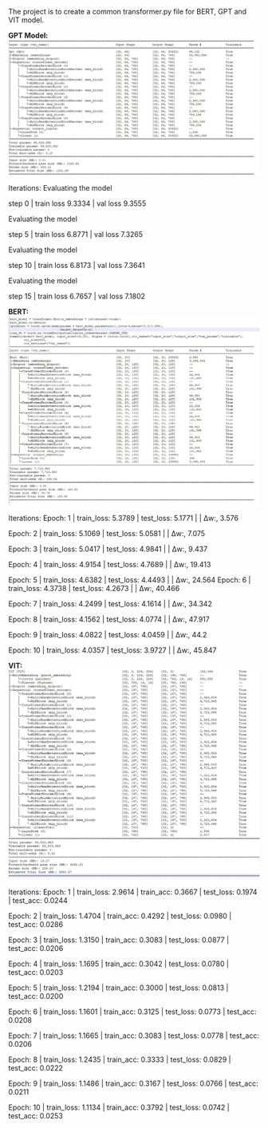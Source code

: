 The project is to create a common transformer.py file for BERT, GPT and VIT model.

**GPT Model:**
<img src="https://github.com/saurabhmangal/ERA_late_submissions/blob/main/S17/gpt.JPG" alt="alt text">

Iterations:
Evaluating the model

step          0 | train loss 9.3334 | val loss 9.3555

Evaluating the model

step          5 | train loss 6.8771 | val loss 7.3265

Evaluating the model

step         10 | train loss 6.8173 | val loss 7.3641

Evaluating the model

step         15 | train loss 6.7657 | val loss 7.1802




**BERT:**
<img src="https://github.com/saurabhmangal/ERA_late_submissions/blob/main/S17/BERT.jpg" alt="alt text">

Iterations:
Epoch: 1 | train_loss: 5.3789 | test_loss: 5.1771 | | Δw:, 3.576

Epoch: 2 | train_loss: 5.1069 | test_loss: 5.0581 | | Δw:, 7.075

Epoch: 3 | train_loss: 5.0417 | test_loss: 4.9841 | | Δw:, 9.437

Epoch: 4 | train_loss: 4.9154 | test_loss: 4.7689 | | Δw:, 19.413

Epoch: 5 | train_loss: 4.6382 | test_loss: 4.4493 | | Δw:, 24.564
Epoch: 6 | train_loss: 4.3738 | test_loss: 4.2673 | | Δw:, 40.466

Epoch: 7 | train_loss: 4.2499 | test_loss: 4.1614 | | Δw:, 34.342

Epoch: 8 | train_loss: 4.1562 | test_loss: 4.0774 | | Δw:, 47.917

Epoch: 9 | train_loss: 4.0822 | test_loss: 4.0459 | | Δw:, 44.2

Epoch: 10 | train_loss: 4.0357 | test_loss: 3.9727 | | Δw:, 45.847

**VIT:**
<img src="https://github.com/saurabhmangal/ERA_late_submissions/blob/main/S17/vit.JPG" alt="alt text">

Iterations: 
Epoch: 1 | train_loss: 2.9614 | train_acc: 0.3667 | test_loss: 0.1974 | test_acc: 0.0244

Epoch: 2 | train_loss: 1.4704 | train_acc: 0.4292 | test_loss: 0.0980 | test_acc: 0.0286

Epoch: 3 | train_loss: 1.3150 | train_acc: 0.3083 | test_loss: 0.0877 | test_acc: 0.0206

Epoch: 4 | train_loss: 1.1695 | train_acc: 0.3042 | test_loss: 0.0780 | test_acc: 0.0203

Epoch: 5 | train_loss: 1.2194 | train_acc: 0.3000 | test_loss: 0.0813 | test_acc: 0.0200

Epoch: 6 | train_loss: 1.1601 | train_acc: 0.3125 | test_loss: 0.0773 | test_acc: 0.0208

Epoch: 7 | train_loss: 1.1665 | train_acc: 0.3083 | test_loss: 0.0778 | test_acc: 0.0206

Epoch: 8 | train_loss: 1.2435 | train_acc: 0.3333 | test_loss: 0.0829 | test_acc: 0.0222

Epoch: 9 | train_loss: 1.1486 | train_acc: 0.3167 | test_loss: 0.0766 | test_acc: 0.0211

Epoch: 10 | train_loss: 1.1134 | train_acc: 0.3792 | test_loss: 0.0742 | test_acc: 0.0253


